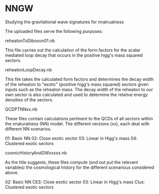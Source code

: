 # NNGW
Studying the gravitational wave signatures for nnatrualness

The uploaded files serve the following purposes:

reheatonToDiboson01.nb

This file carries out the calculation of the form factors for the scalar mediated loop decay that occurs in the positive higg's mass squared sectors. 

reheatonLoopDecay.nb

This file takes the calculated form factors and determines the decay width of the reheaton to "exotic" (positive higg's mass squared) sectors given inputs such as the reheaton mass. The decay width of the reheaton to our own sector is also calculated and used to determine the relative energy densities of the sectors.

QCDPTNNxx.nb

These files contain calculations pertinent to the QCDs of all sectors within the nnaturalness (NN) model. The different versions (xx), each deal with different NN scenarios.

01: Basic NN
02: Close exotic sector
03: Linear in Higg's mass
04: Clustered exotic sectors

cosmicHistoryAndGWxxxxx.nb

As the title suggests, these files compute (and out put the relevant variables) the cosmological history for the different scenarious considered above. 

02: Basic NN
CES: Close exotic sector
03: Linear in Higg's mass
Clus: Clustered exotic sectors
